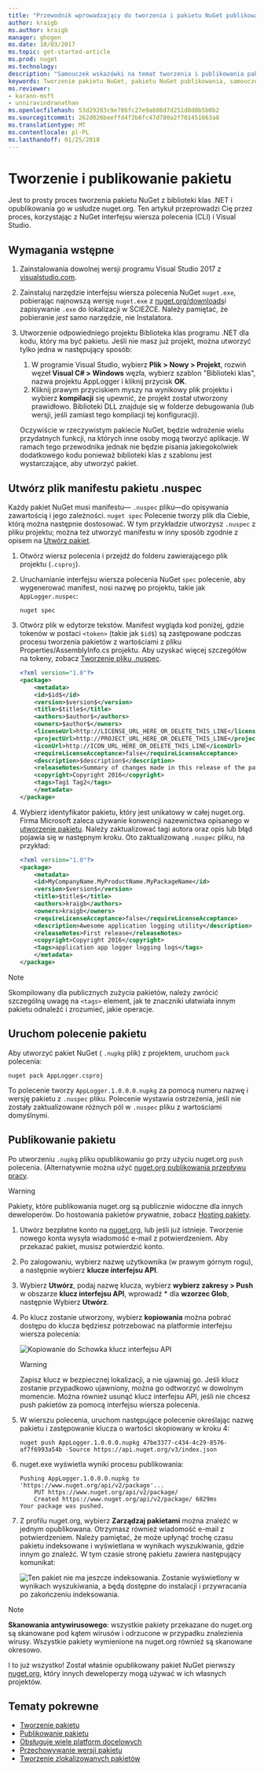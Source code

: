 ```yaml
---
title: "Przewodnik wprowadzający do tworzenia i pakietu NuGet publikowania | Dokumentacja firmy Microsoft"
author: kraigb
ms.author: kraigb
manager: ghogen
ms.date: 10/03/2017
ms.topic: get-started-article
ms.prod: nuget
ms.technology: 
description: "Samouczek wskazówki na temat tworzenia i publikowania pakietu NuGet przy użyciu interfejsu wiersza polecenia nuget.exe i Visual Studio."
keywords: Tworzenie pakietu NuGet, pakietu NuGet publikowania, samouczek NuGet
ms.reviewer:
- karann-msft
- unniravindranathan
ms.openlocfilehash: 53d29283c9e786fc27e9a608d7d251d8d0b5b0b2
ms.sourcegitcommit: 262d026beeffd4f3b6fc47d780a2f701451663a8
ms.translationtype: MT
ms.contentlocale: pl-PL
ms.lasthandoff: 01/25/2018
---
```

# <a name="create-and-publish-a-package"></a>Tworzenie i publikowanie pakietu

Jest to prosty proces tworzenia pakietu NuGet z biblioteki klas .NET i opublikowania go w usłudze nuget.org. Ten artykuł przeprowadzi Cię przez proces, korzystając z NuGet interfejsu wiersza polecenia (CLI) i Visual Studio.

## <a name="pre-requisites"></a>Wymagania wstępne

1. Zainstalowania dowolnej wersji programu Visual Studio 2017 z [visualstudio.com](https://www.visualstudio.com/).

1. Zainstaluj narzędzie interfejsu wiersza polecenia NuGet `nuget.exe`, pobierając najnowszą wersję `nuget.exe` z [nuget.org/downloads](https://nuget.org/downloads)i zapisywanie `.exe` do lokalizacji w ŚCIEŻCE. Należy pamiętać, że pobieranie *jest* samo narzędzie, nie Instalatora.

1. Utworzenie odpowiedniego projektu Biblioteka klas programu .NET dla kodu, który ma być pakietu. Jeśli nie masz już projekt, można utworzyć tylko jedna w następujący sposób:
    1. W programie Visual Studio, wybierz **Plik > Nowy > Projekt**, rozwiń węzeł **Visual C# > Windows** węzła, wybierz szablon "Biblioteki klas", nazwa projektu AppLogger i kliknij przycisk **OK**.
    1. Kliknij prawym przyciskiem myszy na wynikowy plik projektu i wybierz **kompilacji** się upewnić, że projekt został utworzony prawidłowo. Biblioteki DLL znajduje się w folderze debugowania (lub wersji, jeśli zamiast tego kompilacji tej konfiguracji).

    Oczywiście w rzeczywistym pakiecie NuGet, będzie wdrożenie wielu przydatnych funkcji, na których inne osoby mogą tworzyć aplikacje. W ramach tego przewodnika jednak nie będzie pisania jakiegokolwiek dodatkowego kodu ponieważ biblioteki klas z szablonu jest wystarczające, aby utworzyć pakiet.

## <a name="create-the-nuspec-package-manifest-file"></a>Utwórz plik manifestu pakietu .nuspec

Każdy pakiet NuGet musi manifestu&mdash; `.nuspec` pliku&mdash;do opisywania zawartością i jego zależności. `nuget spec` Polecenie tworzy plik dla Ciebie, którą można następnie dostosować. W tym przykładzie utworzysz `.nuspec` z pliku projektu; można też utworzyć manifestu w inny sposób zgodnie z opisem na [Utwórz pakiet](../create-packages/creating-a-package.md).

1. Otwórz wiersz polecenia i przejdź do folderu zawierającego plik projektu (`.csproj`).

1. Uruchamianie interfejsu wiersza polecenia NuGet `spec` polecenie, aby wygenerować manifest, nosi nazwę po projektu, takie jak `AppLogger.nuspec`:

    ```cli
    nuget spec
    ```

1. Otwórz plik w edytorze tekstów. Manifest wygląda kod poniżej, gdzie tokenów w postaci `<token>` (takie jak `$id$`) są zastępowane podczas procesu tworzenia pakietów z wartościami z pliku Properties/AssemblyInfo.cs projektu. Aby uzyskać więcej szczegółów na tokeny, zobacz [Tworzenie pliku .nuspec](../create-packages/creating-a-package.md#creating-the-nuspec-file).

    ```xml
    <?xml version="1.0"?>
    <package>
        <metadata>
        <id>$id$</id>
        <version>$version$</version>
        <title>$title$</title>
        <authors>$author$</authors>
        <owners>$author$</owners>
        <licenseUrl>http://LICENSE_URL_HERE_OR_DELETE_THIS_LINE</licenseUrl>
        <projectUrl>http://PROJECT_URL_HERE_OR_DELETE_THIS_LINE</projectUrl>
        <iconUrl>http://ICON_URL_HERE_OR_DELETE_THIS_LINE</iconUrl>
        <requireLicenseAcceptance>false</requireLicenseAcceptance>
        <description>$description$</description>
        <releaseNotes>Summary of changes made in this release of the package.</releaseNotes>
        <copyright>Copyright 2016</copyright>
        <tags>Tag1 Tag2</tags>
        </metadata>
    </package>
    ```

1. Wybierz identyfikator pakietu, który jest unikatowy w całej nuget.org. Firma Microsoft zaleca używanie konwencji nazewnictwa opisanego w [utworzenie pakietu](../create-packages/creating-a-package.md#choosing-a-unique-package-identifier-and-setting-the-version-number). Należy zaktualizować tagi autora oraz opis lub błąd pojawia się w następnym kroku. Oto zaktualizowaną `.nuspec` pliku, na przykład:

    ```xml
    <?xml version="1.0"?>
    <package>
        <metadata>
        <id>MyCompanyName.MyProductName.MyPackageName</id>
        <version>$version$</version>
        <title>$title$</title>
        <authors>kraigb</authors>
        <owners>kraigb</owners>
        <requireLicenseAcceptance>false</requireLicenseAcceptance>
        <description>Awesome application logging utility</description>
        <releaseNotes>First release</releaseNotes>
        <copyright>Copyright 2016</copyright>
        <tags>application app logger logging logs</tags>
        </metadata>
    </package>
    ```

> [!Note]
> Skompilowany dla publicznych zużycia pakietów, należy zwrócić szczególną uwagę na `<tags>` element, jak te znaczniki ułatwiała innym pakietu odnaleźć i zrozumieć, jakie operacje.

## <a name="run-the-pack-command"></a>Uruchom polecenie pakietu

Aby utworzyć pakiet NuGet ( `.nupkg` plik) z projektem, uruchom `pack` polecenia:

```cli
nuget pack AppLogger.csproj
```

To polecenie tworzy `AppLogger.1.0.0.0.nupkg` za pomocą numeru nazwę i wersję pakietu z `.nuspec` pliku. Polecenie wystawia ostrzeżenia, jeśli nie zostały zaktualizowane różnych pól w `.nuspec` pliku z wartościami domyślnymi.

## <a name="publish-the-package"></a>Publikowanie pakietu

Po utworzeniu `.nupkg` pliku opublikowaniu go przy użyciu nuget.org `push` polecenia. (Alternatywnie można użyć [nuget.org publikowania przepływu pracy](../create-packages/publish-a-package.md#publish-to-nugetorg).

> [!Warning]
> Pakiety, które publikowania nuget.org są publicznie widoczne dla innych deweloperów. Do hostowania pakietów prywatnie, zobacz [Hosting pakiety](../hosting-packages/overview.md).

1. Utwórz bezpłatne konto na [nuget.org](https://www.nuget.org/users/account/LogOn?returnUrl=%2F), lub jeśli już istnieje. Tworzenie nowego konta wysyła wiadomość e-mail z potwierdzeniem. Aby przekazać pakiet, musisz potwierdzić konto.

1. Po zalogowaniu, wybierz nazwę użytkownika (w prawym górnym rogu), a następnie wybierz **klucze interfejsu API**.

1. Wybierz **Utwórz**, podaj nazwę klucza, wybierz **wybierz zakresy > Push** w obszarze **klucz interfejsu API**, wprowadź * dla **wzorzec Glob**, następnie Wybierz **Utwórz**.

1. Po klucz zostanie utworzony, wybierz **kopiowania** można pobrać dostępu do klucza będziesz potrzebować na platformie interfejsu wiersza polecenia:

    ![Kopiowanie do Schowka klucz interfejsu API](media/QS_Create-02-APIKey.png)

    > [!Warning]
    > Zapisz klucz w bezpiecznej lokalizacji, a nie ujawniaj go. Jeśli klucz zostanie przypadkowo ujawniony, można go odtworzyć w dowolnym momencie. Można również usunąć klucz interfejsu API, jeśli nie chcesz push pakietów za pomocą interfejsu wiersza polecenia.

1. W wierszu polecenia, uruchom następujące polecenie określając nazwę pakietu i zastępowanie klucza o wartości skopiowany w kroku 4:

    ```cli
    nuget push AppLogger.1.0.0.0.nupkg 47be3377-c434-4c29-8576-af7f6993a54b -Source https://api.nuget.org/v3/index.json
    ```

1. nuget.exe wyświetla wyniki procesu publikowania:

    ```output
    Pushing AppLogger.1.0.0.0.nupkg to 'https://www.nuget.org/api/v2/package'...
        PUT https://www.nuget.org/api/v2/package/
        Created https://www.nuget.org/api/v2/package/ 6829ms
    Your package was pushed. 
    ```

1. Z profilu nuget.org, wybierz **Zarządzaj pakietami** można znaleźć w jednym opublikowana. Otrzymasz również wiadomość e-mail z potwierdzeniem. Należy pamiętać, że może upłynąć trochę czasu pakietu indeksowane i wyświetlana w wynikach wyszukiwania, gdzie innym go znaleźć. W tym czasie stronę pakietu zawiera następujący komunikat:

    ![Ten pakiet nie ma jeszcze indeksowania. Zostanie wyświetlony w wynikach wyszukiwania, a będą dostępne do instalacji i przywracania po zakończeniu indeksowania.](media/QS_Create-03-NotIndexed.png)

> [!Note]
> **Skanowania antywirusowego**: wszystkie pakiety przekazane do nuget.org są skanowane pod kątem wirusów i odrzucone w przypadku znalezienia wirusy. Wszystkie pakiety wymienione na nuget.org również są skanowane okresowo.

I to już wszystko! Został właśnie opublikowany pakiet NuGet pierwszy [nuget.org](https://www.nuget.org/), który innych deweloperzy mogą używać w ich własnych projektów.

## <a name="related-topics"></a>Tematy pokrewne

- [Tworzenie pakietu](../create-packages/creating-a-package.md)
- [Publikowanie pakietu](../create-packages/publish-a-package.md)
- [Obsługuje wiele platform docelowych](../create-packages/supporting-multiple-target-frameworks.md)
- [Przechowywanie wersji pakietu](../reference/package-versioning.md)
- [Tworzenie zlokalizowanych pakietów](../create-packages/creating-localized-packages.md)
